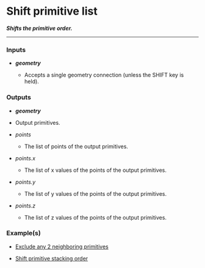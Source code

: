 # Shift primitive list

**_Shifts the primitive order._**

---

### Inputs

* **_geometry_**

  * Accepts a single geometry connection (unless the SHIFT key is held).


### Outputs

*  **_geometry_**

  * Output primitives.

* _points_

  * The list of points of the output primitives.

* _points.x_

  * The list of x values of the points of the output primitives.

* _points.y_

  * The list of y values of the points of the output primitives.

* _points.z_

  * The list of z values of the points of the output primitives.


### Example(s)

* <a href="https://creator.trimble.com/graph?assetURI=whp:4946923e-ded2-42e7-a0ca-ba7095db0a1b&version=latest" target="_blank">Exclude any 2 neighboring primitives</a>

* <a href="https://creator.trimble.com/graph?assetURI=whp:0ef10535-1812-40e8-9a67-49f75c608521&version=latest" target="_blank">Shift primitive stacking order</a>
